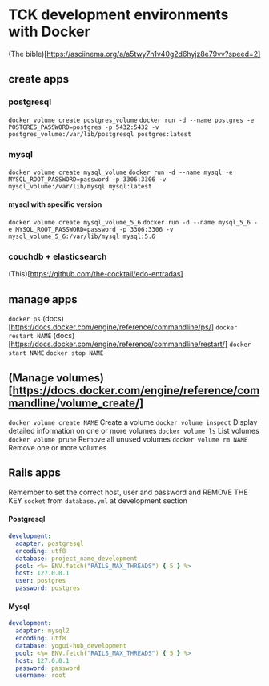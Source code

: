 # TCK development environments with Docker

(The bible)[https://asciinema.org/a/a5twy7h1v40g2d6hyjz8e79vv?speed=2]

## create apps

### postgresql

`docker volume create postgres_volume`
`docker run -d --name postgres -e POSTGRES_PASSWORD=postgres -p 5432:5432 -v postgres_volume:/var/lib/postgresql postgres:latest`

### mysql

`docker volume create mysql_volume`
`docker run -d --name mysql -e MYSQL_ROOT_PASSWORD=password -p 3306:3306 -v mysql_volume:/var/lib/mysql mysql:latest`

#### mysql with specific version

`docker volume create mysql_volume_5_6`
`docker run -d --name mysql_5_6 -e MYSQL_ROOT_PASSWORD=password -p 3306:3306 -v mysql_volume_5_6:/var/lib/mysql mysql:5.6`

### couchdb + elasticsearch

(This)[https://github.com/the-cocktail/edo-entradas]

## manage apps

`docker ps` (docs)[https://docs.docker.com/engine/reference/commandline/ps/]
`docker restart NAME` (docs)[https://docs.docker.com/engine/reference/commandline/restart/]
`docker start NAME`
`docker stop NAME`

## (Manage volumes)[https://docs.docker.com/engine/reference/commandline/volume_create/]

`docker volume create NAME`   Create a volume
`docker volume inspect`       Display detailed information on one or more volumes
`docker volume ls`            List volumes
`docker volume prune`         Remove all unused volumes
`docker volume rm NAME`       Remove one or more volumes

## Rails apps

Remember to set the correct host, user and password
and
REMOVE THE KEY `socket` from `database.yml` at development section

#### Postgresql

```yaml
development:
  adapter: postgresql
  encoding: utf8
  database: project_name_development
  pool: <%= ENV.fetch("RAILS_MAX_THREADS") { 5 } %>
  host: 127.0.0.1
  user: postgres
  password: postgres
```

#### Mysql

```yaml
development:
  adapter: mysql2
  encoding: utf8
  database: yogui-hub_development
  pool: <%= ENV.fetch("RAILS_MAX_THREADS") { 5 } %>
  host: 127.0.0.1
  password: password
  username: root
```
